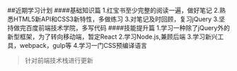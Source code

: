 ##近期学习计划
####基础知识篇
1.红宝书至少完整的阅读一遍，做好笔记
2.熟悉HTML5新API和CSS3新特性，多做练习
3.对笔记及时回顾，复习jQuery
3.坚持做完百度前端技术学院，多写代码
####技能提升篇
1.学习一种除了jQuery外的新型框架，为了转向移动端，暂定React
2.学习Node.js,兼顾后端
3.学习新兴工具，webpack，gulp等
4.学习一门CSS预编译语言  

>针对前端技术栈进行更新